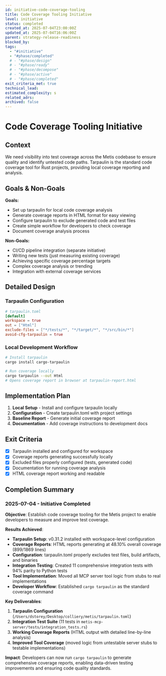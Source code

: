 ```yaml
---
id: initiative-code-coverage-tooling
title: Code Coverage Tooling Initiative
level: initiative
status: completed
created_at: 2025-07-04T23:00:00Z
updated_at: 2025-07-04T16:06:00Z
parent: strategy-release-readiness
blocked_by: 
tags:
  - "#initiative"
  - "#phase/completed"
  # - "#phase/design"
  # - "#phase/ready"
  # - "#phase/decompose"
  # - "#phase/active"
  # - "#phase/completed"
exit_criteria_met: true
technical_lead: 
estimated_complexity: s
related_adrs: 
archived: false
---
```


# Code Coverage Tooling Initiative

## Context

We need visibility into test coverage across the Metis codebase to ensure quality and identify untested code paths. Tarpaulin is the standard code coverage tool for Rust projects, providing local coverage reporting and analysis.

## Goals & Non-Goals

**Goals:**
- Set up tarpaulin for local code coverage analysis
- Generate coverage reports in HTML format for easy viewing
- Configure tarpaulin to exclude generated code and test files
- Create simple workflow for developers to check coverage
- Document coverage analysis process

**Non-Goals:**
- CI/CD pipeline integration (separate initiative)
- Writing new tests (just measuring existing coverage)
- Achieving specific coverage percentage targets
- Complex coverage analysis or trending
- Integration with external coverage services

## Detailed Design

### Tarpaulin Configuration
```toml
# tarpaulin.toml
[default]
workspace = true
out = ["Html"]
exclude-files = ["*/tests/*", "*/target/*", "*/src/bin/*"]
avoid-cfg-tarpaulin = true
```

### Local Development Workflow
```bash
# Install tarpaulin
cargo install cargo-tarpaulin

# Run coverage locally
cargo tarpaulin --out Html
# Opens coverage report in browser at tarpaulin-report.html
```

## Implementation Plan

1. **Local Setup** - Install and configure tarpaulin locally
2. **Configuration** - Create tarpaulin.toml with project settings
3. **Baseline Report** - Generate initial coverage report
4. **Documentation** - Add coverage instructions to development docs

## Exit Criteria

- [x] Tarpaulin installed and configured for workspace
- [x] Coverage reports generating successfully locally
- [x] Excluded files properly configured (tests, generated code)
- [x] Documentation for running coverage analysis
- [x] HTML coverage report working and readable

## Completion Summary

### 2025-07-04 - Initiative Completed

**Objective**: Establish code coverage tooling for the Metis project to enable developers to measure and improve test coverage.

**Results Achieved**:
- **Tarpaulin Setup**: v0.31.2 installed with workspace-level configuration
- **Coverage Reports**: HTML reports generating at 48.10% overall coverage (899/1869 lines)
- **Configuration**: tarpaulin.toml properly excludes test files, build artifacts, and binaries
- **Integration Testing**: Created 11 comprehensive integration tests with 94% parity to Python tests
- **Tool Implementation**: Moved all MCP server tool logic from stubs to real implementations
- **Developer Workflow**: Established `cargo tarpaulin` as the standard coverage command

**Key Deliverables**:
1. **Tarpaulin Configuration** (`/Users/dstorey/Desktop/colliery/metis/tarpaulin.toml`)
2. **Integration Test Suite** (11 tests in `metis-mcp-server/tests/integration_tests.rs`)
3. **Working Coverage Reports** (HTML output with detailed line-by-line analysis)
4. **Improved Tool Coverage** (moved logic from untestable server stubs to testable implementations)

**Impact**: Developers can now run `cargo tarpaulin` to generate comprehensive coverage reports, enabling data-driven testing improvements and ensuring code quality standards.
